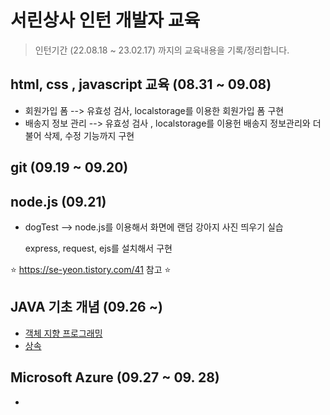 # 서린상사 인턴 개발자 교육

> 인턴기간 (22.08.18 ~ 23.02.17) 까지의 교육내용을 기록/정리합니다.

## html, css , javascript 교육 (08.31 ~ 09.08)

 - 회원가입 폼 --> 유효성 검사, localstorage를 이용한 회원가입 폼 구현
 - 배송지 정보 관리 --> 유효성 검사 , localstorage를 이용헌 배송지 정보관리와 더불어 삭제, 수정 기능까지 구현
 
## git (09.19 ~ 09.20)


## node.js (09.21)

 - dogTest --> node.js를 이용해서 화면에 랜덤 강아지 사진 띄우기 실습
 
   express, request, ejs를 설치해서 구현
   
  ⭐ https://se-yeon.tistory.com/41 참고 ⭐
 
## JAVA 기초 개념 (09.26 ~)

 - <a href="https://se-yeon.tistory.com/42" target="_blank">객체 지향 프로그래밍 </a>
 - <a href="https://se-yeon.tistory.com/43" target="_blank">상속</a>
   

## Microsoft Azure (09.27 ~ 09. 28)

- 
